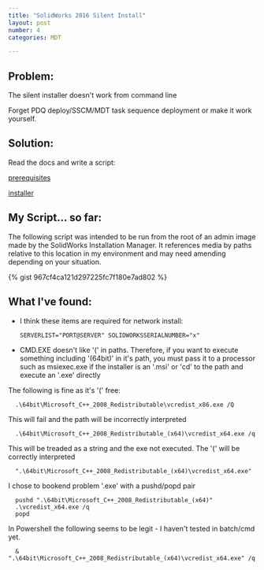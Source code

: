 ```yaml
---
title: "SolidWorks 2016 Silent Install"
layout: post
number: 4
categories: MDT

---
```


## Problem:

The silent installer doesn't work from command line

Forget PDQ deploy/SSCM/MDT task sequence deployment or make it work yourself.

## Solution:
Read the docs and write a script:

[prerequisites](http://help.solidworks.com/2016/english/Installation/install_guide/c_prep_clients_admin_images.htm?id=7af121fe82ee461f874a77a5612dd53f#Pg0&ProductType=&ProductName=)

[installer](http://help.solidworks.com/2016/english/Installation/install_guide/c_installing_from_admin_image_command_line.htm?id=2f540a0df27f4c5fbb4adde8a7c9feee#Pg0&ProductType=&ProductName=)

## My Script... so far:
The following script was intended to be run from the root of an admin image made by the SolidWorks Installation Manager.  It references media by paths relative to this location in my environment and may need amending depending on your situation.

{% gist 967cf4ca121d297225fc7f180e7ad802 %}

## What I've found:
  - I think these items are required for network install:

        SERVERLIST="PORT@SERVER" SOLIDWORKSSERIALNUMBER="x"

  - CMD.EXE doesn't like '(' in paths.  Therefore, if you want to execute something including '(64bit)' in it's path, you must pass it to a processor such as msiexec.exe if the installer is an '.msi' or 'cd' to the path and execute an '.exe' directly

  The following is fine as it's '(' free:

      .\64bit\Microsoft_C++_2008_Redistributable\vcredist_x86.exe /Q

  This will fail and the path will be incorrectly interpreted

      .\64bit\Microsoft_C++_2008_Redistributable_(x64)\vcredist_x64.exe /q

  This will be treaded as a string and the exe not executed.  The '(' will be correctly interpreted

      ".\64bit\Microsoft_C++_2008_Redistributable_(x64)\vcredist_x64.exe"

  I chose to bookend problem '.exe' with a pushd/popd pair

      pushd ".\64bit\Microsoft_C++_2008_Redistributable_(x64)"
      .\vcredist_x64.exe /q
      popd

  In Powershell the following seems to be legit - I haven't tested in batch/cmd yet.

      & ".\64bit\Microsoft_C++_2008_Redistributable_(x64)\vcredist_x64.exe" /q
